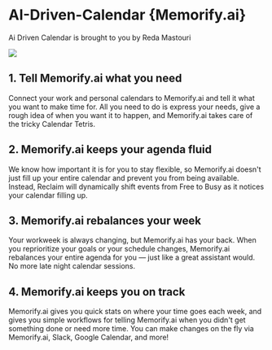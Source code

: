# AI-Driven-Calendar {Memorify.ai}
Ai Driven Calendar is brought to you by Reda Mastouri

<img src="https://assets.website-files.com/5ec848ec2b50b6cfae06f6cc/60d60f0a9ff1afafaf212698_hero-css.svg">

## 1. Tell Memorify.ai what you need
Connect your work and personal calendars to Memorify.ai and tell it what you want to make time for. All you need to do is express your needs, give a rough idea of when you want it to happen, and Memorify.ai takes care of the tricky Calendar Tetris.


## 2. Memorify.ai keeps your agenda fluid
We know how important it is for you to stay flexible, so Memorify.ai doesn't just fill up your entire calendar and prevent you from being available. Instead, Reclaim will dynamically shift events from Free to Busy as it notices your calendar filling up. 

## 3. Memorify.ai rebalances your week
Your workweek is always changing, but Memorify.ai has your back. When you reprioritize your goals or your schedule changes, Memorify.ai rebalances your entire agenda for you — just like a great assistant would. No more late night calendar sessions.

## 4. Memorify.ai keeps you on track
Memorify.ai gives you quick stats on where your time goes each week, and gives you simple workflows for telling Memorify.ai when you didn't get something done or need more time. You can make changes on the fly via Memorify.ai, Slack, Google Calendar, and more!
